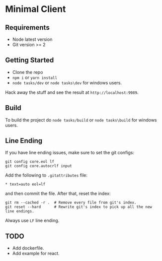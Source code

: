 # Minimal Client

## Requirements

- Node latest version
- Git version >= 2

## Getting Started

- Clone the repo
- `npm i` or `yarn install`
- `node tasks/dev` or `node tasks\dev` for windows users.

Hack away the stuff and see the result at `http://localhost:9989`.

## Build

To build the project do `node tasks/build` or `node tasks\build` for windows users.

## Line Ending

If you have line ending issues, make sure to set the git configs:

```
git config core.eol lf
git config core.autocrlf input
```

Add the following to `.gitattributes` file:

```
* text=auto eol=lf
```

and then commit the file. After that, reset the index:

```
git rm --cached -r .  # Remove every file from git's index.
git reset --hard      # Rewrite git's index to pick up all the new line endings.
```

Always use `LF` line ending.

## TODO

- Add dockerfile.
- Add example for react.
